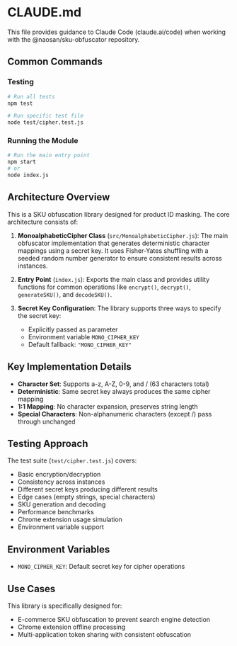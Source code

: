 # CLAUDE.md

This file provides guidance to Claude Code (claude.ai/code) when working with the @naosan/sku-obfuscator repository.

## Common Commands

### Testing
```bash
# Run all tests
npm test

# Run specific test file
node test/cipher.test.js
```

### Running the Module
```bash
# Run the main entry point
npm start
# or
node index.js
```

## Architecture Overview

This is a SKU obfuscation library designed for product ID masking. The core architecture consists of:

1. **MonoalphabeticCipher Class** (`src/MonoalphabeticCipher.js`): The main obfuscator implementation that generates deterministic character mappings using a secret key. It uses Fisher-Yates shuffling with a seeded random number generator to ensure consistent results across instances.

2. **Entry Point** (`index.js`): Exports the main class and provides utility functions for common operations like `encrypt()`, `decrypt()`, `generateSKU()`, and `decodeSKU()`.

3. **Secret Key Configuration**: The library supports three ways to specify the secret key:
   - Explicitly passed as parameter
   - Environment variable `MONO_CIPHER_KEY`
   - Default fallback: `"MONO_CIPHER_KEY"`

## Key Implementation Details

- **Character Set**: Supports a-z, A-Z, 0-9, and / (63 characters total)
- **Deterministic**: Same secret key always produces the same cipher mapping
- **1:1 Mapping**: No character expansion, preserves string length
- **Special Characters**: Non-alphanumeric characters (except /) pass through unchanged

## Testing Approach

The test suite (`test/cipher.test.js`) covers:
- Basic encryption/decryption
- Consistency across instances
- Different secret keys producing different results
- Edge cases (empty strings, special characters)
- SKU generation and decoding
- Performance benchmarks
- Chrome extension usage simulation
- Environment variable support

## Environment Variables

- `MONO_CIPHER_KEY`: Default secret key for cipher operations

## Use Cases

This library is specifically designed for:
- E-commerce SKU obfuscation to prevent search engine detection
- Chrome extension offline processing
- Multi-application token sharing with consistent obfuscation